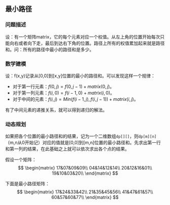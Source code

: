 
## 最小路径

### 问题描述

设：有一个矩阵matrix，它的每个元素对应一个权值。从左上角的位置开始每次只能向右或者向下走，最后到达右下角的位置。路径上所有的权值累加起来就是路径和。问：所有的路径中最小的路径和是多少。

### 数学建模

设：f(x,y)记录从[0,0]到[x,y]位置的最小的路径和。可以发现这样一个规律：

- 对于第一行元素：$f(0,j)=f(0,j-1)+matrix(0,j)$。
- 对于第一列元素：$f(i,0)=f(i-1,0)+matrix(i,0)$。
- 对于中间的元素：$f(i,j)=Min(f(i-1,j),f(i,j-1))+matrix(i,j)$。

有了中间元素的递推关系，就可以得到递归的解法。

### 动态规划

如果把各个位置的最小路径和的结果，记为一个二维数组`dp[][]`，则`dp[m][n]`（m,n从0开始记）对应的值就是[0,0]到[m,n]位置的最小路径和。先求出第一行和第一列的结果，在此基础之上就可以依次求出各个点的结果。

假设一个矩阵：
$$
\begin{matrix}
17&07&09&09\\
04&14&12&14\\
20&12&16&01\\
19&10&03&20\\
\end{matrix}
$$

下面是最小路径矩阵：
$$
\begin{matrix}
17&24&33&42\\
21&35&45&56\\
41&47&61&57\\
60&57&60&77\\
\end{matrix}
$$
